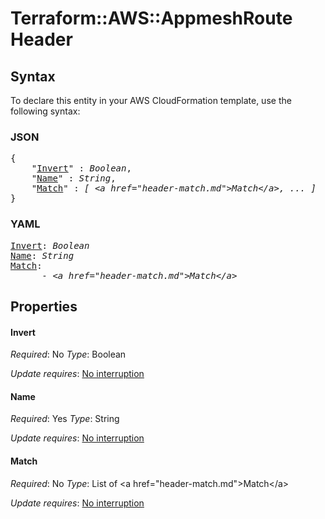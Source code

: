 # Terraform::AWS::AppmeshRoute Header

## Syntax

To declare this entity in your AWS CloudFormation template, use the following syntax:

### JSON

<pre>
{
    "<a href="#invert" title="Invert">Invert</a>" : <i>Boolean</i>,
    "<a href="#name" title="Name">Name</a>" : <i>String</i>,
    "<a href="#match" title="Match">Match</a>" : <i>[ &lt;a href=&#34;header-match.md&#34;&gt;Match&lt;/a&gt;, ... ]</i>
}
</pre>

### YAML

<pre>
<a href="#invert" title="Invert">Invert</a>: <i>Boolean</i>
<a href="#name" title="Name">Name</a>: <i>String</i>
<a href="#match" title="Match">Match</a>: <i>
      - &lt;a href=&#34;header-match.md&#34;&gt;Match&lt;/a&gt;</i>
</pre>

## Properties

#### Invert

_Required_: No
_Type_: Boolean

_Update requires_: [No interruption](https://docs.aws.amazon.com/AWSCloudFormation/latest/UserGuide/using-cfn-updating-stacks-update-behaviors.html#update-no-interrupt)

#### Name

_Required_: Yes
_Type_: String

_Update requires_: [No interruption](https://docs.aws.amazon.com/AWSCloudFormation/latest/UserGuide/using-cfn-updating-stacks-update-behaviors.html#update-no-interrupt)

#### Match

_Required_: No
_Type_: List of &lt;a href=&#34;header-match.md&#34;&gt;Match&lt;/a&gt;

_Update requires_: [No interruption](https://docs.aws.amazon.com/AWSCloudFormation/latest/UserGuide/using-cfn-updating-stacks-update-behaviors.html#update-no-interrupt)

